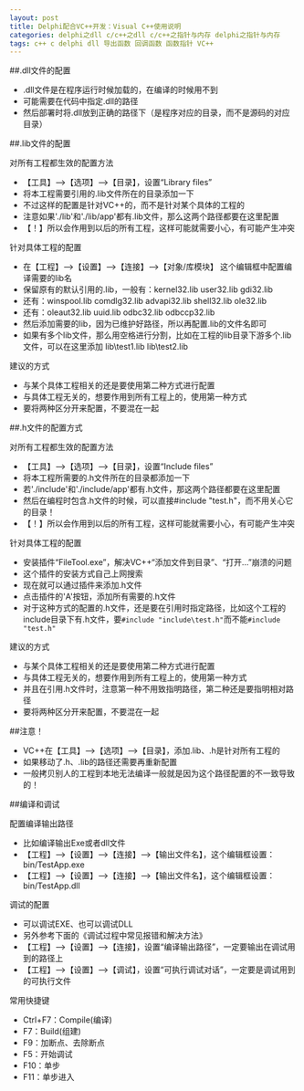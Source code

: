 ```yaml
---
layout: post
title: Delphi配合VC++开发：Visual C++使用说明
categories: delphi之dll c/c++之dll c/c++之指针与内存 delphi之指针与内存
tags: c++ c delphi dll 导出函数 回调函数 函数指针 VC++
---
```


##.dll文件的配置

* .dll文件是在程序运行时候加载的，在编译的时候用不到
* 可能需要在代码中指定.dll的路径
* 然后部署时将.dll放到正确的路径下（是程序对应的目录，而不是源码的对应目录）

##.lib文件的配置

对所有工程都生效的配置方法

* 【工具】-->【选项】-->【目录】，设置“Library files”
* 将本工程需要引用的.lib文件所在的目录添加一下
* 不过这样的配置是针对VC++的，而不是针对某个具体的工程的
* 注意如果'./lib'和'./lib/app'都有.lib文件，那么这两个路径都要在这里配置
* 【！】所以会作用到以后的所有工程，这样可能就需要小心，有可能产生冲突

针对具体工程的配置

* 在【工程】-->【设置】-->【连接】-->【对象/库模块】 这个编辑框中配置编译需要的lib名
* 保留原有的默认引用的.lib，一般有：kernel32.lib user32.lib gdi32.lib
* 还有：winspool.lib comdlg32.lib advapi32.lib shell32.lib ole32.lib
* 还有：oleaut32.lib uuid.lib odbc32.lib odbccp32.lib
* 然后添加需要的lib，因为已维护好路径，所以再配置.lib的文件名即可
* 如果有多个lib文件，那么用空格进行分割，比如在工程的lib目录下游多个.lib文件，可以在这里添加 lib\test1.lib lib\test2.lib

建议的方式

* 与某个具体工程相关的还是要使用第二种方式进行配置
* 与具体工程无关的，想要作用到所有工程上的，使用第一种方式
* 要将两种区分开来配置，不要混在一起

##.h文件的配置方式

对所有工程都生效的配置方法

* 【工具】-->【选项】-->【目录】，设置“Include files”
* 将本工程所需要的.h文件所在的目录都添加一下
* 若'./include'和'./include/app'都有.h文件，那这两个路径都要在这里配置
* 然后在编程时包含.h文件的时候，可以直接#include "test.h"，而不用关心它的目录！
* 【！】所以会作用到以后的所有工程，这样可能就需要小心，有可能产生冲突

针对具体工程的配置

* 安装插件“FileTool.exe”，解决VC++“添加文件到目录”、“打开...”崩溃的问题
* 这个插件的安装方式自己上网搜索
* 现在就可以通过插件来添加.h文件
* 点击插件的'A'按钮，添加所有需要的.h文件
* 对于这种方式的配置的.h文件，还是要在引用时指定路径，比如这个工程的include目录下有.h文件，要`#include "include\test.h"`而不能`#include "test.h"`

建议的方式

* 与某个具体工程相关的还是要使用第二种方式进行配置
* 与具体工程无关的，想要作用到所有工程上的，使用第一种方式
* 并且在引用.h文件时，注意第一种不用致指明路径，第二种还是要指明相对路径
* 要将两种区分开来配置，不要混在一起

##注意！

* VC++在【工具】-->【选项】-->【目录】，添加.lib、.h是针对所有工程的
* 如果移动了.h、.lib的路径还需要再重新配置
* 一般拷贝别人的工程到本地无法编译一般就是因为这个路径配置的不一致导致的！

##编译和调试

配置编译输出路径

* 比如编译输出Exe或者dll文件
* 【工程】-->【设置】-->【连接】-->【输出文件名】，这个编辑框设置：bin/TestApp.exe
* 【工程】-->【设置】-->【连接】-->【输出文件名】，这个编辑框设置：bin/TestApp.dll

调试的配置

* 可以调试EXE、也可以调试DLL
* 另外参考下面的《调试过程中常见报错和解决方法》
* 【工程】-->【设置】-->【连接】，设置“编译输出路径”，一定要输出在调试用到的路径上
* 【工程】-->【设置】-->【调试】，设置“可执行调试对话”，一定要是调试用到的可执行文件

常用快捷键

* Ctrl+F7：Compile(编译)
* F7：Build(组建)
* F9：加断点、去除断点
* F5：开始调试
* F10：单步
* F11：单步进入
